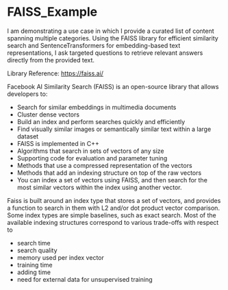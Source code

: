 # FAISS_Example

I am demonstrating a use case in which I provide a curated list of content spanning multiple categories. Using the FAISS library for efficient similarity search and SentenceTransformers for embedding-based text representations, I ask targeted questions to retrieve relevant answers directly from the provided text.

Library Reference: https://faiss.ai/

Facebook AI Similarity Search (FAISS) is an open-source library that allows developers to: 
- Search for similar embeddings in multimedia documents
- Cluster dense vectors
- Build an index and perform searches quickly and efficiently
- Find visually similar images or semantically similar text within a large dataset
- FAISS is implemented in C++
- Algorithms that search in sets of vectors of any size
- Supporting code for evaluation and parameter tuning
- Methods that use a compressed representation of the vectors
- Methods that add an indexing structure on top of the raw vectors
- You can index a set of vectors using FAISS, and then search for the most similar vectors within the index using another vector.

Faiss is built around an index type that stores a set of vectors, and provides a function to search in them with L2 and/or dot product vector comparison. Some index types are simple baselines, such as exact search. Most of the available indexing structures correspond to various trade-offs with respect to

- search time
- search quality
- memory used per index vector
- training time
- adding time
- need for external data for unsupervised training
